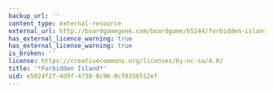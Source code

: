 ```yaml
---
backup_url: ''
content_type: external-resource
external_url: http://boardgamegeek.com/boardgame/65244/forbidden-island
has_external_licence_warning: true
has_external_license_warning: true
is_broken: ''
license: https://creativecommons.org/licenses/by-nc-sa/4.0/
title: '*Forbidden Island*'
uid: e5024f2f-4d9f-4738-8c96-8cf8356512ef
---
```

